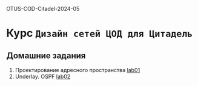 OTUS-COD-Citadel-2024-05
# Курс `Дизайн сетей ЦОД для Цитадель`

## Домашние задания
1. Проектирование адресного пространства
[lab01](https://github.com/ghlitoxa/OTUS-COD-Citadel-2024-05/tree/main/labs/lab01)
2. Underlay. OSPF
[lab02](https://github.com/ghlitoxa/OTUS-COD-Citadel-2024-05/tree/main/labs/lab02)
